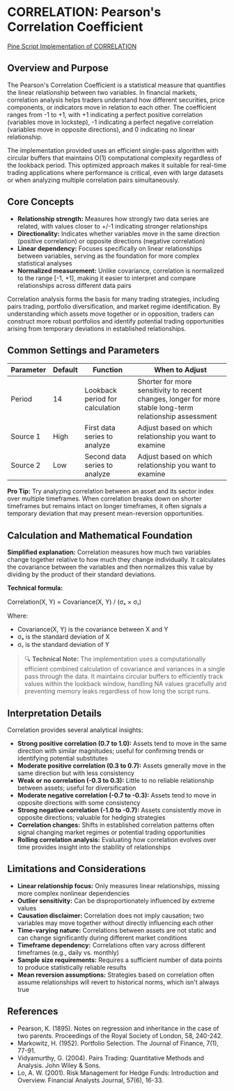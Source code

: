 # CORRELATION: Pearson's Correlation Coefficient

[Pine Script Implementation of CORRELATION](https://github.com/mihakralj/pinescript/blob/main/indicators/statistics/correlation.pine)

## Overview and Purpose

The Pearson's Correlation Coefficient is a statistical measure that quantifies the linear relationship between two variables. In financial markets, correlation analysis helps traders understand how different securities, price components, or indicators move in relation to each other. The coefficient ranges from -1 to +1, with +1 indicating a perfect positive correlation (variables move in lockstep), -1 indicating a perfect negative correlation (variables move in opposite directions), and 0 indicating no linear relationship.

The implementation provided uses an efficient single-pass algorithm with circular buffers that maintains O(1) computational complexity regardless of the lookback period. This optimized approach makes it suitable for real-time trading applications where performance is critical, even with large datasets or when analyzing multiple correlation pairs simultaneously.

## Core Concepts

* **Relationship strength:** Measures how strongly two data series are related, with values closer to +/-1 indicating stronger relationships
* **Directionality:** Indicates whether variables move in the same direction (positive correlation) or opposite directions (negative correlation)
* **Linear dependency:** Focuses specifically on linear relationships between variables, serving as the foundation for more complex statistical analyses
* **Normalized measurement:** Unlike covariance, correlation is normalized to the range [-1, +1], making it easier to interpret and compare relationships across different data pairs

Correlation analysis forms the basis for many trading strategies, including pairs trading, portfolio diversification, and market regime identification. By understanding which assets move together or in opposition, traders can construct more robust portfolios and identify potential trading opportunities arising from temporary deviations in established relationships.

## Common Settings and Parameters

| Parameter | Default | Function | When to Adjust |
|-----------|---------|----------|---------------|
| Period | 14 | Lookback period for calculation | Shorter for more sensitivity to recent changes, longer for more stable long-term relationship assessment |
| Source 1 | High | First data series to analyze | Adjust based on which relationship you want to examine |
| Source 2 | Low | Second data series to analyze | Adjust based on which relationship you want to examine |

**Pro Tip:** Try analyzing correlation between an asset and its sector index over multiple timeframes. When correlation breaks down on shorter timeframes but remains intact on longer timeframes, it often signals a temporary deviation that may present mean-reversion opportunities.

## Calculation and Mathematical Foundation

**Simplified explanation:**
Correlation measures how much two variables change together relative to how much they change individually. It calculates the covariance between the variables and then normalizes this value by dividing by the product of their standard deviations.

**Technical formula:**

Correlation(X, Y) = Covariance(X, Y) / (σₓ × σᵧ)

Where:
- Covariance(X, Y) is the covariance between X and Y
- σₓ is the standard deviation of X
- σᵧ is the standard deviation of Y

> 🔍 **Technical Note:** The implementation uses a computationally efficient combined calculation of covariance and variances in a single pass through the data. It maintains circular buffers to efficiently track values within the lookback window, handling NA values gracefully and preventing memory leaks regardless of how long the script runs.

## Interpretation Details

Correlation provides several analytical insights:

* **Strong positive correlation (0.7 to 1.0):** Assets tend to move in the same direction with similar magnitudes; useful for confirming trends or identifying potential substitutes
* **Moderate positive correlation (0.3 to 0.7):** Assets generally move in the same direction but with less consistency
* **Weak or no correlation (-0.3 to 0.3):** Little to no reliable relationship between assets; useful for diversification
* **Moderate negative correlation (-0.7 to -0.3):** Assets tend to move in opposite directions with some consistency
* **Strong negative correlation (-1.0 to -0.7):** Assets consistently move in opposite directions; valuable for hedging strategies
* **Correlation changes:** Shifts in established correlation patterns often signal changing market regimes or potential trading opportunities
* **Rolling correlation analysis:** Evaluating how correlation evolves over time provides insight into the stability of relationships

## Limitations and Considerations

* **Linear relationship focus:** Only measures linear relationships, missing more complex nonlinear dependencies
* **Outlier sensitivity:** Can be disproportionately influenced by extreme values
* **Causation disclaimer:** Correlation does not imply causation; two variables may move together without directly influencing each other
* **Time-varying nature:** Correlations between assets are not static and can change significantly during different market conditions
* **Timeframe dependency:** Correlations often vary across different timeframes (e.g., daily vs. monthly)
* **Sample size requirements:** Requires a sufficient number of data points to produce statistically reliable results
* **Mean reversion assumptions:** Strategies based on correlation often assume relationships will revert to historical norms, which isn't always true

## References

* Pearson, K. (1895). Notes on regression and inheritance in the case of two parents. Proceedings of the Royal Society of London, 58, 240-242.
* Markowitz, H. (1952). Portfolio Selection. The Journal of Finance, 7(1), 77-91.
* Vidyamurthy, G. (2004). Pairs Trading: Quantitative Methods and Analysis. John Wiley & Sons.
* Lo, A. W. (2001). Risk Management for Hedge Funds: Introduction and Overview. Financial Analysts Journal, 57(6), 16-33.
